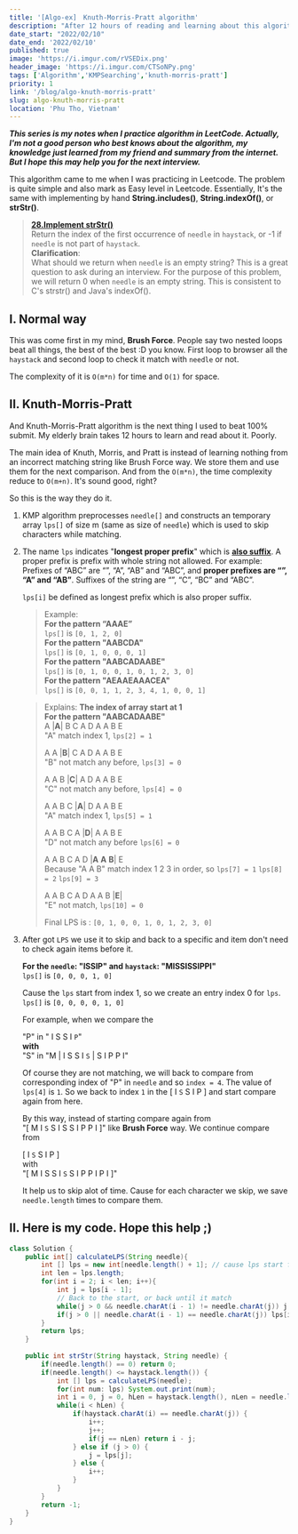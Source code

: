 ```yaml
---
title: '[Algo-ex]　Knuth-Morris-Pratt algorithm'
description: "After 12 hours of reading and learning about this algorithm, I want to write a note about it, to conclude my knowledge and save my time for the future."
date_start: "2022/02/10"
date_end: '2022/02/10'
published: true
image: 'https://i.imgur.com/rVSEDix.png'
header_image: 'https://i.imgur.com/CTSoNPy.png'
tags: ['Algorithm','KMPSearching','knuth-morris-pratt']
priority: 1
link: '/blog/algo-knuth-morris-pratt'
slug: algo-knuth-morris-pratt
location: 'Phu Tho, Vietnam'
---
```


_**This series is my notes when I practice algorithm in LeetCode. Actually, I'm not a good person who best knows about the algorithm, my knowledge just learned from my friend and summary from the internet. But I hope this may help you for the next interview.**_

This algorithm came to me when I was practicing in Leetcode. The problem is quite simple and also mark as Easy level in Leetcode. Essentially, It's the same with implementing by hand **String.includes()**, **String.indexOf()**, or **strStr()**.

>[**28.Implement strStr()**][1]  
Return the index of the first occurrence of `needle` in `haystack`, or -1 if `needle` is not part of `haystack`.  
**Clarification**:  
What should we return when `needle` is an empty string? This is a great question to ask during an interview.
For the purpose of this problem, we will return 0 when `needle` is an empty string. This is consistent to C's strstr() and Java's indexOf().

## I. Normal way

This was come first in my mind, **Brush Force**. People say two nested loops beat all things, the best of the best :D you know. First loop to browser all the `haystack` and second loop to check it match with `needle` or not.

The complexity of it is `O(m*n)` for time and `O(1)` for space.


## II. Knuth-Morris-Pratt

And Knuth-Morris-Pratt algorithm is the next thing I used to beat 100% submit. My elderly brain takes 12 hours to learn and read about it. Poorly.

The main idea of Knuth, Morris, and Pratt is instead of learning nothing from an incorrect matching string like Brush Force way. We store them and use them for the next comparison. And from the `O(m*n)`, the time complexity reduce to `O(m+n)`. It's sound good, right?

So this is the way they do it.

1. KMP algorithm preprocesses `needle[]` and constructs an temporary array `lps[]` of size m (same as size of `needle`) which is used to skip characters while matching.

2. The name `lps` indicates "**longest proper prefix**" which is <ins>**also suffix**</ins>. A proper prefix is prefix with whole string not allowed.
   For example:  
   Prefixes of “ABC” are “”, “A”, “AB” and “ABC”, and **proper prefixes are “”, “A” and “AB”**.
   Suffixes of the string are “”, “C”, “BC” and “ABC”.  

   `lps[i]` be defined as longest prefix which is also proper suffix.  
    >Example:  
    **For the pattern “AAAE”**  
    `lps[]` is `[0, 1, 2, 0]`  
    **For the pattern "AABCDA"**  
    `lps[]` is `[0, 1, 0, 0, 0, 1]`  
    **For the pattern "AABCADAABE"**  
    `lps[]` is `[0, 1, 0, 0, 1, 0, 1, 2, 3, 0]`  
    **For the pattern "AEAAEAAACEA"**  
    `lps[]` is `[0, 0, 1, 1, 2, 3, 4, 1, 0, 0, 1]`  

    >Explains: **The index of array start at 1**  
    **For the pattern "AABCADAABE"**  
    A |**A**| B C A D A A B E  
    "A" match index 1, `lps[2] = 1`
    >
    >A A |**B**| C A D A A B E  
    "B" not match any before, `lps[3] = 0`
    >
    >A A B |**C**| A D A A B E  
    "C" not match any before, `lps[4] = 0`
    >
    >A A B C |**A**| D A A B E  
    "A" match index 1, `lps[5] = 1`
    >
    >A A B C A |**D**| A A B E  
    "D" not match any before `lps[6] = 0`
    >
    >A A B C A D |**A** **A** **B**| E  
    Because "A A B" match index 1 2 3 in order,  so `lps[7] = 1` `lps[8] = 2` `lps[9] = 3`
    >
    >A A B C A D A A B |**E**|  
    "E" not match, `lps[10] = 0`
    >
    >Final LPS is : `[0, 1, 0, 0, 1, 0, 1, 2, 3, 0]`  

3. After got `LPS` we use it to skip and back to a specific and item don't need to check again items before it.

    **For the `needle`: "ISSIP" and `haystack`: "MISSISSIPPI"**  
    `lps[]` is `[0, 0, 0, 1, 0]`  

    Cause the `lps` start from index 1, so we create an entry index 0 for `lps`.  
    `lps[]` is `[0, 0, 0, 0, 1, 0]`

    For example, when we compare the  
    
    "P" in " I S S I `P`"  
    **with**  
    "S" in "M | I S S I `S` | S I P P I"

    Of course they are not matching, we will back to compare from corresponding index of "P" in `needle` and so `index = 4`.
    The value of `lps[4]` is `1`. So we back to index `1` in the [ I `S` S I P ] and start compare again from here.

    By this way, instead of starting compare again from  
    "[ M I `S` S I S S I P P I ]" like **Brush Force** way. We continue compare from  

    [ I `S` S I P ]  
    with  
    "[ M I S S I `S` S I P P I P I ]"

    It help us to skip alot of time. Cause for each character we skip, we save `needle.length` times to compare them.

## II. Here is my code. Hope this help ;) 

```java
class Solution {
    public int[] calculateLPS(String needle){
        int [] lps = new int[needle.length() + 1]; // cause lps start from 1;
        int len = lps.length;
        for(int i = 2; i < len; i++){
            int j = lps[i - 1];
            // Back to the start, or back until it match
            while(j > 0 && needle.charAt(i - 1) != needle.charAt(j)) j = lps[j];
            if(j > 0 || needle.charAt(i - 1) == needle.charAt(j)) lps[i] = j + 1;
        }
        return lps;
    }
    
    public int strStr(String haystack, String needle) {
        if(needle.length() == 0) return 0;
        if(needle.length() <= haystack.length()) {
            int [] lps = calculateLPS(needle);
            for(int num: lps) System.out.print(num);
            int i = 0, j = 0, hLen = haystack.length(), nLen = needle.length();
            while(i < hLen) {
                if(haystack.charAt(i) == needle.charAt(j)) {
                    i++;
                    j++;
                    if(j == nLen) return i - j;
                } else if (j > 0) {
                    j = lps[j];
                } else {
                    i++;
                }
            }
        }
        return -1;
    }
}
```

[1]: https://leetcode.com/problems/implement-strstr/
